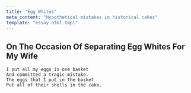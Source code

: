 ```yaml
---
title: "Egg Whites"
meta_content: "Hypothetical mistakes in historical cakes"
template: "essay.html.tmpl"
---
```


## On The Occasion Of Separating Egg Whites For My Wife

    I put all my eggs in one basket
    And committed a tragic mistake.
    The eggs that I put in the basket
    Put all of their shells in the cake.
